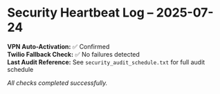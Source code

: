 # Security Heartbeat Log – 2025-07-24

**VPN Auto-Activation:** ✅ Confirmed  
**Twilio Fallback Check:** ✅ No failures detected  
**Last Audit Reference:** See `security_audit_schedule.txt` for full audit schedule  

_All checks completed successfully._
